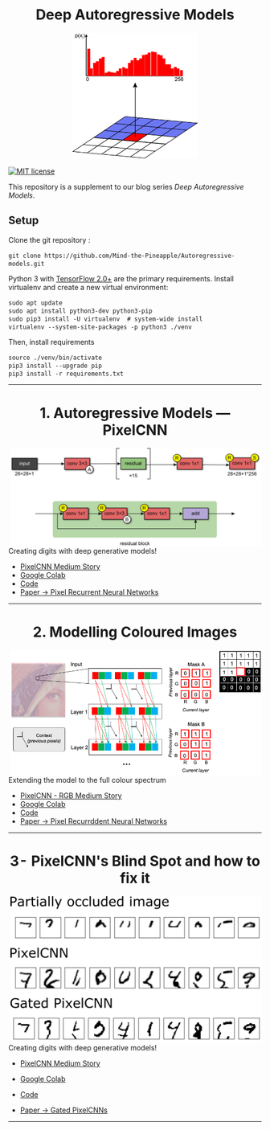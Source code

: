 <h1 align="center"> Deep Autoregressive Models </h1>
<p align="center">
<img height="250" src="https://raw.githubusercontent.com/Mind-the-Pineapple/Autoregressive-models/master/1%20-%20Autoregressive%20Models%20-%20PixelCNN/figures/Figure6_reduced.png">
</p>

[![MIT license](http://img.shields.io/badge/license-MIT-brightgreen.svg)](https://github.com/Warvito/vq-vae/blob/master/LICENSE)

This repository is a supplement to our blog series *Deep Autoregressive Models*.

## Setup
Clone the git repository :

    git clone https://github.com/Mind-the-Pineapple/Autoregressive-models.git

Python 3 with [TensorFlow 2.0+](https://www.tensorflow.org/) are the primary requirements.
Install virtualenv and create a new virtual environment:

    sudo apt update
    sudo apt install python3-dev python3-pip
    sudo pip3 install -U virtualenv  # system-wide install
    virtualenv --system-site-packages -p python3 ./venv

Then, install requirements

    source ./venv/bin/activate
    pip3 install --upgrade pip
    pip3 install -r requirements.txt

--------------------------------------------------------------------------------------------------------------------------------------------------------------------
<h1 align="center"> 1. Autoregressive Models — PixelCNN </h1>
<img align="right" width="500x" src="https://raw.githubusercontent.com/Mind-the-Pineapple/Autoregressive-models/master/1%20-%20Autoregressive%20Models%20-%20PixelCNN/figures/Figure5_Architecture_reduced.png">

Creating digits with deep generative models!
- [PixelCNN Medium Story](https://towardsdatascience.com/autoregressive-models-pixelcnn-e30734ede0c1)
- [Google Colab](https://colab.research.google.com/github/Mind-the-Pineapple/Autoregressive-models/blob/master/1%20-%20Autoregressive%20Models%20-%20PixelCNN/pixelCNN.ipynb)
- [Code](https://github.com/Mind-the-Pineapple/Autoregressive-models/blob/master/1%20-%20Autoregressive%20Models%20-%20PixelCNN/pixelCNN.py)
- [Paper -> Pixel Recurrent Neural Networks](https://arxiv.org/abs/1601.06759)

--------------------------------------------------------------------------------------------------------------------------------------------------------------------

<h1 align="center"> 2. Modelling Coloured Images </h1>
<img align="right" width="500x" src="https://raw.githubusercontent.com/Mind-the-Pineapple/Autoregressive-models/master/2%20-%20Modelling%20data%20with%20multiple%20channels/figures/PixelcnnRGB.png">

Extending the model to the full colour spectrum
- [PixelCNN - RGB Medium Story](https://blog.usejournal.com/modelling-coloured-images-acd0ebde0102)
- [Google Colab](https://colab.research.google.com/gist/PedroFerreiradaCosta/a770317efa23f36b3c5009a9f21169f3/pixelcnn-rgb.ipynb?authuser=1#scrollTo=deJgSHmOBGfk)
- [Code](https://github.com/Mind-the-Pineapple/Autoregressive-models/blob/master/2%20-%20Modelling%20data%20with%20multiple%20channels/pixelCNN_RGB.py)
- [Paper -> Pixel Recurrddent Neural Networks](https://arxiv.org/abs/1601.06759)

--------------------------------------------------------------------------------------------------------------------------------------------------------------------

<h1 align="center"> 3 -  PixelCNN's Blind Spot and how to fix it </h1>
<img align="right" width="500x" src="https://raw.githubusercontent.com/Mind-the-Pineapple/Autoregressive-models/master/3%20-%20PixelCNNs%20Blind%20spot%20and%20Gated%20PixelCNNs/figures/results.png">

Creating digits with deep generative models!
- [PixelCNN Medium Story](https://towardsdatascience.com/pixelcnns-blind-spot-84e19a3797b9)
- [Google Colab](https://colab.research.google.com/github/Mind-the-Pineapple/Autoregressive-models/blob/master/3%20-%20PixelCNNs%20Blind%20spot%20and%20Gated%20PixelCNNs/PixelCNN_Blind_spot.ipynb)
- [Code](https://github.com/Mind-the-Pineapple/Autoregressive-models/blob/master/3%20-%20PixelCNNs%20Blind%20spot%20and%20Gated%20PixelCNNs/pixelcnn_blind_spot.py)

- [Paper -> Gated PixelCNNs](https://arxiv.org/abs/1606.05328)

--------------------------------------------------------------------------------------------------------------------------------------------------------------------
